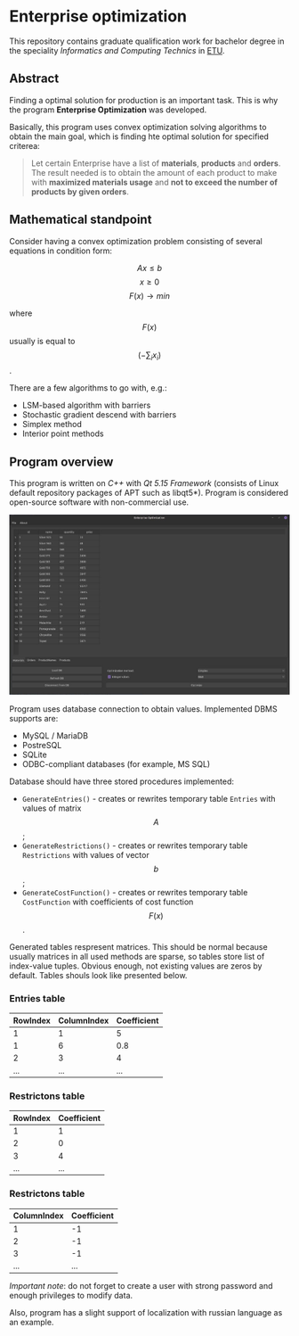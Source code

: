 # Enterprise optimization

This repository contains graduate qualification work for bachelor degree in the speciality *Informatics and Computing Technics* in [ETU](https://etu.ru/).

## Abstract

Finding a optimal solution for production is an important task. This is why the program **Enterprise Optimization** was developed.

Basically, this program uses convex optimization solving algorithms to obtain the main goal, which is finding hte optimal solution for specified criterea:

> Let certain Enterprise have a list of **materials**, **products** and **orders**. The result needed is to obtain the amount of each product to make with **maximized materials usage** and **not to exceed the number of products by given orders**.

## Mathematical standpoint

Consider having a convex optimization problem consisting of several equations in condition form:

$$Ax \leq b$$
$$x \geq 0$$
$$F(x) \rightarrow min$$

where $$F(x)$$ usually is equal to $$(-\sum_ix_i)$$.

There are a few algorithms to go with, e.g.:
+ LSM-based algorithm with barriers
+ Stochastic gradient descend with barriers
+ Simplex method
+ Interior point methods

## Program overview

This program is written on *C++* with *Qt 5.15 Framework* (consists of Linux default repository packages of APT such as libqt5*). Program is considered open-source software with non-commercial use.

![MainMenu](github_files/main_menu.jpg)

Program uses database connection to obtain values. Implemented DBMS supports are:
+ MySQL / MariaDB
+ PostreSQL
+ SQLite
+ ODBC-compliant databases (for example, MS SQL)

Database should have three stored procedures implemented:
+ `GenerateEntries()` - creates or rewrites temporary table `Entries` with values of matrix $$A$$;
+ `GenerateRestrictions()` - creates or rewrites temporary table `Restrictions` with values of vector $$b$$;
+ `GenerateCostFunction()` - creates or rewrites temporary table `CostFunction` with coefficients of cost function $$F(x)$$.

Generated tables respresent matrices. This should be normal because usually matrices in all used methods are sparse, so tables store list of index-value tuples. Obvious enough, not existing values are zeros by default. Tables shouls look like presented below.

### Entries table
|RowIndex|ColumnIndex|Coefficient|
|---|---|---|
|1|1|5|
|1|6|0.8|
|2|3|4|
|...|...|...|

### Restrictons table
|RowIndex|Coefficient|
|---|---|
|1|1|
|2|0|
|3|4|
|...|...|

### Restrictons table
|ColumnIndex|Coefficient|
|---|---|
|1|-1|
|2|-1|
|3|-1|
|...|...|

*Important note*: do not forget to create a user with strong password and enough privileges to modify data.

Also, program has a slight support of localization with russian language as an example.
